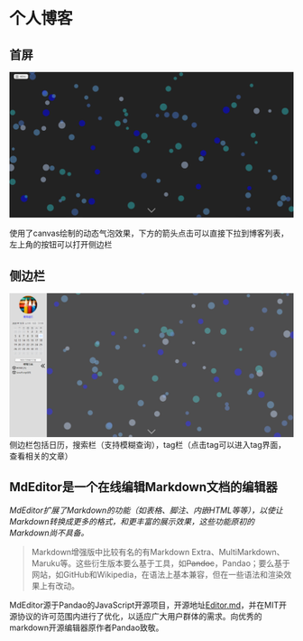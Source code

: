 # 个人博客

## 首屏
![首屏](https://github.com/xinghaizhuiyi/blog/blob/master/src/assets/home.png)

使用了canvas绘制的动态气泡效果，下方的箭头点击可以直接下拉到博客列表，左上角的按钮可以打开侧边栏

## 侧边栏
![侧边栏](https://github.com/xinghaizhuiyi/blog/blob/master/src/assets/sidebar.png)
侧边栏包括日历，搜索栏（支持模糊查询），tag栏（点击tag可以进入tag界面，查看相关的文章）

## MdEditor是一个在线编辑Markdown文档的编辑器

*MdEditor扩展了Markdown的功能（如表格、脚注、内嵌HTML等等），以使让Markdown转换成更多的格式，和更丰富的展示效果，这些功能原初的Markdown尚不具备。*

> Markdown增强版中比较有名的有Markdown Extra、MultiMarkdown、 Maruku等。这些衍生版本要么基于工具，如~~Pandoc~~，Pandao；要么基于网站，如GitHub和Wikipedia，在语法上基本兼容，但在一些语法和渲染效果上有改动。

MdEditor源于Pandao的JavaScript开源项目，开源地址[Editor.md](https://github.com/pandao/editor.md "Editor.md")，并在MIT开源协议的许可范围内进行了优化，以适应广大用户群体的需求。向优秀的markdown开源编辑器原作者Pandao致敬。